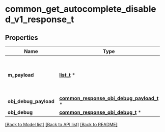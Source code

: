# common_get_autocomplete_disabled_v1_response_t

## Properties
Name | Type | Description | Notes
------------ | ------------- | ------------- | -------------
**m_payload** | [**list_t**](custom_autocomplete_element_disabled_response.md) \* | Generic Autocomplete Response with a bDisabled Flag | 
**obj_debug_payload** | [**common_response_obj_debug_payload_t**](common_response_obj_debug_payload.md) \* |  | [optional] 
**obj_debug** | [**common_response_obj_debug_t**](common_response_obj_debug.md) \* |  | [optional] 

[[Back to Model list]](../README.md#documentation-for-models) [[Back to API list]](../README.md#documentation-for-api-endpoints) [[Back to README]](../README.md)


